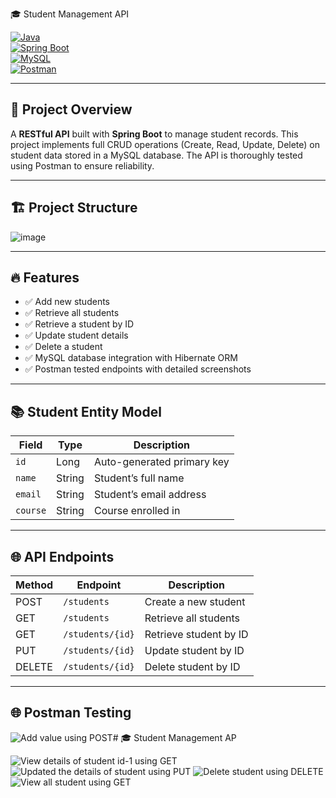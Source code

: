 🎓 Student Management API

[![Java](https://img.shields.io/badge/Java-17-blue)](https://www.java.com/)  
[![Spring Boot](https://img.shields.io/badge/Spring_Boot-3.0-green)](https://spring.io/projects/spring-boot)  
[![MySQL](https://img.shields.io/badge/MySQL-8.0-blue)](https://www.mysql.com/)  
[![Postman](https://img.shields.io/badge/Postman-API_Testing-orange)](https://www.postman.com/)

---

## 🚀 Project Overview

A **RESTful API** built with **Spring Boot** to manage student records. This project implements full CRUD operations (Create, Read, Update, Delete) on student data stored in a MySQL database. The API is thoroughly tested using Postman to ensure reliability.

---

## 🏗️ Project Structure

![image](https://github.com/user-attachments/assets/ccc761eb-e4b0-492b-ab3b-8276909f7260)

---

## 🔥 Features

- ✅ Add new students  
- ✅ Retrieve all students  
- ✅ Retrieve a student by ID  
- ✅ Update student details  
- ✅ Delete a student  
- ✅ MySQL database integration with Hibernate ORM  
- ✅ Postman tested endpoints with detailed screenshots  

---

## 📚 Student Entity Model

| Field  | Type   | Description                 |
|--------|--------|-----------------------------|
| `id`   | Long   | Auto-generated primary key  |
| `name` | String | Student’s full name         |
| `email`| String | Student’s email address     |
| `course` | String | Course enrolled in          |

---

## 🌐 API Endpoints

| Method | Endpoint           | Description                  |
|--------|--------------------|------------------------------|
| POST   | `/students`        | Create a new student          |
| GET    | `/students`        | Retrieve all students         |
| GET    | `/students/{id}`   | Retrieve student by ID        |
| PUT    | `/students/{id}`   | Update student by ID          |
| DELETE | `/students/{id}`   | Delete student by ID          |

---

## 🌐 Postman Testing

![Add value using POST](https://github.com/user-attachments/assets/85c72b5e-7ea9-4602-be70-298dee53b91b)# 🎓 Student Management AP

![View details of student id-1 using GET](https://github.com/user-attachments/assets/f5dafb6e-77e9-4bf9-997d-dd3282838e16)
![Updated the details of student using PUT](https://github.com/user-attachments/assets/b01fb494-c4bf-4f5f-ac69-d80c0bb1fe25)
![Delete student using DELETE](https://github.com/user-attachments/assets/90e7ccce-617c-4868-b905-7cbbf6163ac8)
![View all student using GET](https://github.com/user-attachments/assets/82af908e-48fc-4b2f-ba9b-682d53d02e82)





